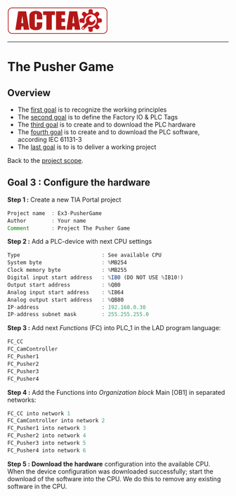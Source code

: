 
![ACTEA](../Logo_ACTEA_2.png)
_____________________________________
# The Pusher Game
## Overview
-   The [first goal](Ex03/Subchapter04_01.md) is to recognize the working principles
-   The [second goal](Ex03/Subchapter04_02.md) is to define the Factory IO & PLC Tags
-   The [third goal](Ex03/Subchapter04_03.md) is to create and to download the PLC hardware
-   The [fourth goal](Ex03/Subchapter04_04.md) is to create and to download the PLC software, according IEC 61131-3
-   The [last goal](Ex03/Subchapter04_05.md) is to is to deliver a working project

Back to the [project scope](Ex03/Subchapter04.md).

## Goal 3 : Configure the hardware
**Step 1 :** Create a new TIA Portal project
```javascript
Project name  : Ex3-PusherGame
Author        : Your name
Comment       : Project The Pusher Game
```

**Step 2 :** Add a PLC-device with next CPU settings
```javascript
Type                          : See available CPU
System byte                   : %MB254
Clock memory byte             : %MB255
Digital input start address   : %IB0 (DO NOT USE %IB10!)
Output start address          : %QB0
Analog input start address    : %IB64
Analog output start address   : %QB80
IP-address                    : 192.168.0.30
IP-address subnet mask        : 255.255.255.0
```

**Step 3 :** Add next *Functions* (FC) into PLC_1 in the LAD program language:
```javascript
FC_CC
FC_CamController
FC_Pusher1
FC_Pusher2
FC_Pusher3
FC_Pusher4
```

**Step 4 :** Add the Functions into *Organization block* Main [OB1] in separated networks:
```javascript
FC_CC into network 1
FC_CamController into network 2
FC_Pusher1 into network 3
FC_Pusher2 into network 4
FC_Pusher3 into network 5
FC_Pusher4 into network 6
```

**Step 5 :** **Download the hardware** configuration into the available CPU. When the device configuration was downloaded successfully; start the download of the software into the CPU. We do this to remove any existing software in the CPU.

